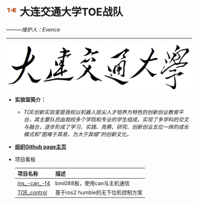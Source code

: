 # <img src="https://github.com/DJTU-RM-TOE/.github/blob/main/profile/img/logo.jpeg" width = "30" height = "30"> __大连交通大学TOE战队__

———_维护人：Evence_
___
<img src="https://github.com/DJTU-RM-TOE/.github/blob/main/profile/img/DJTU.jpeg"> 


* __实验室简介：__
  * _TOE创新实验室是我校以机器人拔尖人才培养为特色的创新创业教育平台，其主要队员由我校多个学院和专业的学生组成，实现了多学科的交叉与融合，逐步形成了学习、实践、竞赛、研究、创新创业五位一体的成长模式和"图难于其易，为大于其细"的创新文化。_

* __[组织Github page主页](https://djtu-rm-toe.github.io/#/)__

* 项目看板

  | 项目名称   | 描述                                 |
  |------------|--------------------------------------|
  | [ins_-can_-f4]([https://github.com/DJTU-RM-TOE/ins_-can_-f4) | bmi088板，使用can与主机通信 |
  | [TOE_control](https://github.com/DJTU-RM-TOE/TOE_control) | 基于ros2 humble的无下位机控制方案 |






